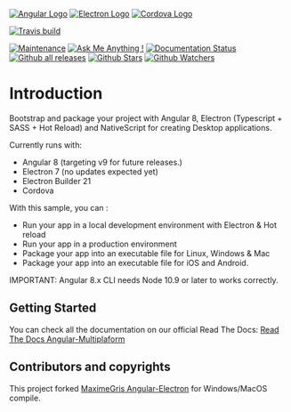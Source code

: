 [![Angular Logo](https://www.vectorlogo.zone/logos/angular/angular-icon.svg)](https://angular.io/)
[![Electron Logo](https://www.vectorlogo.zone/logos/electronjs/electronjs-icon.svg)](https://electronjs.org/)
[![Cordova Logo](https://www.vectorlogo.zone/logos/apache_cordova/apache_cordova-icon.svg)](https://cordova.apache.org/)

[![Travis build](https://travis-ci.org/d3sd1/angular-multiplatform.svg?branch=dev)](https://travis-ci.org/d3sd1/angular-multiplatform)

[![Maintenance](https://img.shields.io/badge/Maintained%3F-yes-green.svg)](https://github.com/d3sd1/angular-multiplatform/commits/dev)
[![Ask Me Anything !](https://img.shields.io/badge/Ask%20me-anything-1abc9c.svg)](https://GitHub.com/Naereen/ama)
[![Documentation Status](https://readthedocs.org/projects/angular-multiplatform/badge/?version=latest)](https://readthedocs.org/projects/angular-multiplatform/badge/?version=latest)
[![Github all releases](https://img.shields.io/github/downloads/Naereen/StrapDown.js/total.svg)](https://GitHub.com/Naereen/StrapDown.js/releases/)
[![Github Stars](https://img.shields.io/github/stars/d3sd1/angular-multiplatform.svg?style=social)](https://github.com/d3sd1/angular-multiplatform/stargazers)
[![Github Watchers](https://img.shields.io/github/watchers/d3sd1/angular-multiplatform.svg?style=social)](https://github.com/d3sd1/angular-multiplatform/watchers)


# Introduction

Bootstrap and package your project with Angular 8, Electron (Typescript + SASS + Hot Reload) and NativeScript for creating Desktop applications.

Currently runs with:

- Angular 8 (targeting v9 for future releases.)
- Electron 7 (no updates expected yet)
- Electron Builder 21
- Cordova 

With this sample, you can :

- Run your app in a local development environment with Electron & Hot reload
- Run your app in a production environment
- Package your app into an executable file for Linux, Windows & Mac
- Package your app into an executable file for iOS and Android.

IMPORTANT: Angular 8.x CLI needs Node 10.9 or later to works correctly.

## Getting Started

You can check all the documentation on our official Read The Docs:
[Read The Docs Angular-Multiplaform](https://angular-multiplatform.readthedocs.io/en/latest/)


## Contributors and copyrights
This project forked [MaximeGris Angular-Electron](https://github.com/maximegris/angular-electron) for Windows/MacOS compile.
